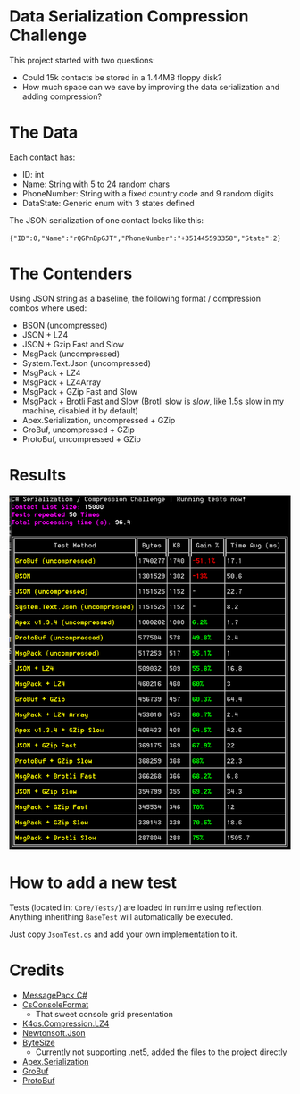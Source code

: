 # Data Serialization Compression Challenge

This project started with two questions: 

* Could 15k contacts be stored in a 1.44MB floppy disk?
* How much space can we save by improving the data serialization and adding compression?

# The Data

Each contact has:

* ID: int
* Name: String with 5 to 24 random chars
* PhoneNumber: String with a fixed country code and 9 random digits
* DataState: Generic enum with 3 states defined

The JSON serialization of one contact looks like this:

`{"ID":0,"Name":"rQGPnBpGJT","PhoneNumber":"+351445593358","State":2}`

# The Contenders

Using JSON string as a baseline, the following format / compression combos where used:

* BSON (uncompressed)
* JSON + LZ4
* JSON + Gzip Fast and Slow
* MsgPack (uncompressed)
* System.Text.Json (uncompressed)
* MsgPack + LZ4
* MsgPack + LZ4Array
* MsgPack + GZip Fast and Slow
* MsgPack + Brotli Fast and Slow (Brotli slow is _*slow*_, like 1.5s slow in my machine, disabled it by default)
* Apex.Serialization, uncompressed + GZip
* GroBuf, uncompressed + GZip
* ProtoBuf, uncompressed + GZip

# Results

![Results](/docs/results_v4.png)

# How to add a new test

Tests (located in: `Core/Tests/`) are loaded in runtime using reflection. Anything inherithing `BaseTest` will automatically be executed. 

Just copy `JsonTest.cs` and add your own implementation to it.

# Credits

* [MessagePack C#](https://github.com/neuecc/MessagePack-CSharp)
* [CsConsoleFormat](https://github.com/Athari/CsConsoleFormat/)
    * That sweet console grid presentation 
* [K4os.Compression.LZ4](https://github.com/MiloszKrajewski/K4os.Compression.LZ4)
* [Newtonsoft.Json](https://github.com/JamesNK/Newtonsoft.Json)
* [ByteSize](https://github.com/omar/ByteSize)
    * Currently not supporting .net5, added the files to the project directly
* [Apex.Serialization](https://github.com/dbolin/Apex.Serialization/)
* [GroBuf](https://github.com/skbkontur/GroBuf/)
* [ProtoBuf](https://github.com/protobuf-net/protobuf-net)


